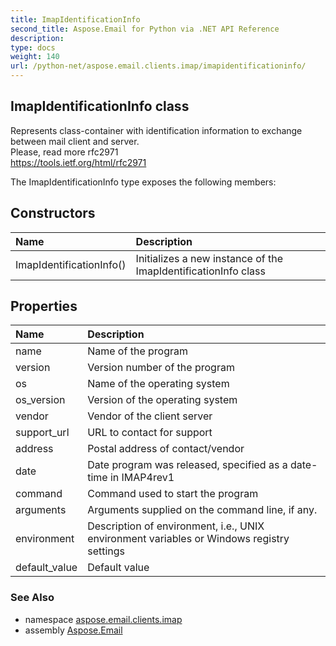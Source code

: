 ```yaml
---
title: ImapIdentificationInfo
second_title: Aspose.Email for Python via .NET API Reference
description: 
type: docs
weight: 140
url: /python-net/aspose.email.clients.imap/imapidentificationinfo/
---
```


## ImapIdentificationInfo class

Represents class-container with identification information to exchange between mail client and server.<br/>            Please, read more rfc2971<br/>            https://tools.ietf.org/html/rfc2971

The ImapIdentificationInfo type exposes the following members:
## Constructors
| Name | Description |
| :- | :- |
|ImapIdentificationInfo()|Initializes a new instance of the ImapIdentificationInfo class|
## Properties
| Name | Description |
| :- | :- |
|name|Name of the program|
|version|Version number of the program|
|os|Name of the operating system|
|os_version|Version of the operating system|
|vendor|Vendor of the client server|
|support_url|URL to contact for support|
|address|Postal address of contact/vendor|
|date|Date program was released, specified as a date-time in IMAP4rev1|
|command|Command used to start the program|
|arguments|Arguments supplied on the command line, if any.|
|environment|Description of environment, i.e., UNIX environment variables or Windows registry settings|
|default_value|Default value|

### See Also

* namespace [aspose.email.clients.imap](/python-net/aspose.email.clients.imap/)
* assembly [Aspose.Email](/python-net/)

